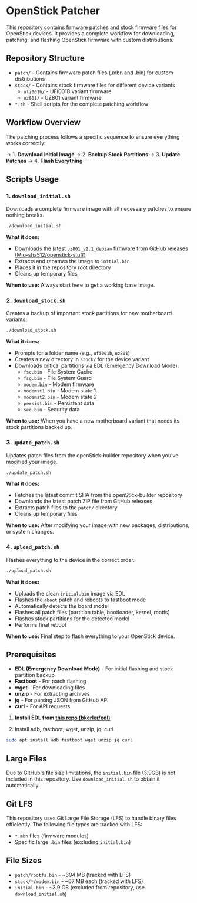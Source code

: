 # OpenStick Patcher

This repository contains firmware patches and stock firmware files for OpenStick devices. It provides a complete workflow for downloading, patching, and flashing OpenStick firmware with custom distributions.

## Repository Structure

- `patch/` - Contains firmware patch files (.mbn and .bin) for custom distributions
- `stock/` - Contains stock firmware files for different device variants
  - `ufi001b/` - UFI001B variant firmware
  - `uz801/` - UZ801 variant firmware
- `*.sh` - Shell scripts for the complete patching workflow

## Workflow Overview

The patching process follows a specific sequence to ensure everything works correctly:

→ 1. **Download Initial Image** → 2. **Backup Stock Partitions** → 3. **Update Patches** → 4. **Flash Everything**

## Scripts Usage

### 1. `download_initial.sh`
Downloads a complete firmware image with all necessary patches to ensure nothing breaks.

```bash
./download_initial.sh
```

**What it does:**
- Downloads the latest `uz801_v2.1_debian` firmware from GitHub releases [(Mio-sha512/openstick-stuff)](https://github.com/Mio-sha512/openstick-stuff/releases/tag/Firmware)
- Extracts and renames the image to `initial.bin`
- Places it in the repository root directory
- Cleans up temporary files

**When to use:** Always start here to get a working base image.

### 2. `download_stock.sh`
Creates a backup of important stock partitions for new motherboard variants.

```bash
./download_stock.sh
```

**What it does:**
- Prompts for a folder name (e.g., `ufi001b`, `uz801`)
- Creates a new directory in `stock/` for the device variant
- Downloads critical partitions via EDL (Emergency Download Mode):
  - `fsc.bin` - File System Cache
  - `fsg.bin` - File System Guard
  - `modem.bin` - Modem firmware
  - `modemst1.bin` - Modem state 1
  - `modemst2.bin` - Modem state 2
  - `persist.bin` - Persistent data
  - `sec.bin` - Security data

**When to use:** When you have a new motherboard variant that needs its stock partitions backed up.

### 3. `update_patch.sh`
Updates patch files from the openStick-builder repository when you've modified your image.

```bash
./update_patch.sh
```

**What it does:**
- Fetches the latest commit SHA from the openStick-builder repository
- Downloads the latest patch ZIP file from GitHub releases
- Extracts patch files to the `patch/` directory
- Cleans up temporary files

**When to use:** After modifying your image with new packages, distributions, or system changes.

### 4. `upload_patch.sh`
Flashes everything to the device in the correct order.

```bash
./upload_patch.sh
```

**What it does:**
- Uploads the clean `initial.bin` image via EDL
- Flashes the `aboot` patch and reboots to fastboot mode
- Automatically detects the board model
- Flashes all patch files (partition table, bootloader, kernel, rootfs)
- Flashes stock partitions for the detected model
- Performs final reboot

**When to use:** Final step to flash everything to your OpenStick device.

## Prerequisites

- **EDL (Emergency Download Mode)** - For initial flashing and stock partition backup
- **Fastboot** - For patch flashing
- **wget** - For downloading files
- **unzip** - For extracting archives
- **jq** - For parsing JSON from GitHub API
- **curl** - For API requests

1. **Install EDL from [this repo (bkerler/edl)](https://github.com/bkerler/edl)**

2. Install adb, fastboot, wget, unzip, jq, curl
```bash
sudo apt install adb fastboot wget unzip jq curl
```


## Large Files

Due to GitHub's file size limitations, the `initial.bin` file (3.9GB) is not included in this repository. Use `download_initial.sh` to obtain it automatically.

## Git LFS

This repository uses Git Large File Storage (LFS) to handle binary files efficiently. The following file types are tracked with LFS:

- `*.mbn` files (firmware modules)
- Specific large `.bin` files (excluding `initial.bin`)

## File Sizes

- `patch/rootfs.bin` - ~394 MB (tracked with LFS)
- `stock/*/modem.bin` - ~67 MB each (tracked with LFS)
- `initial.bin` - ~3.9 GB (excluded from repository, use `download_initial.sh`)
